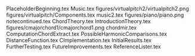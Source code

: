 PlaceholderBeginning.tex
Music.tex
figures/virtualpitch2/virtualpitch2.png
figures/virtualpitch/Components.tex
music2.tex
figures/piano/piano.png
notecontinued.tex
ChordTheory.tex
IntroductionTheory.tex
figures/cmajorchord1/cmajorchord1.png
chordmir.tex
ComputationChordExtract.tex
PossibleHarmonicComparisons.tex
DistanceFunction.tex
CImplementation.tex
InitialResults.tex
FurtherTesting.tex
FutureImprovements.tex
ReferenceLister.tex

